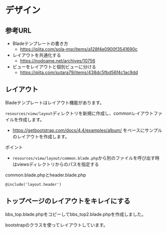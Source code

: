 デザイン
========================

## 参考URL

- Bladeテンプレートの書き方
	- https://qiita.com/sola-msr/items/a128f4e0900f3541690c
- レイアウトを共通化する
	- https://nodoame.net/archives/10756
- ビューをレイアウトと個別ビューに分ける
	- https://qiita.com/sutara79/items/438dc5fbd56f4c1ac9dd

## レイアウト

Bladeテンプレートはレイアウト機能があります。

``resources/view/layout``ディレクトリを新規に作成し、commonレイアウトファイルを作成します。

- https://getbootstrap.com/docs/4.4/examples/album/ をベースにサンプルのレイアウトを作成します。

ポイント

- ``resources/view/layout/common.blade.php``から別のファイルを呼び出す時はviewsディレクトリからのパスを指定する

common.blade.phpとheader.blade.php

```
@include('layout.header')
```


## トップページのレイアウトをキレイにする

bbs_top.blade.phpをコピーしてbbs_top2.blade.phpを作成しました。

bootstrapのクラスを使ってレイアウトしています。